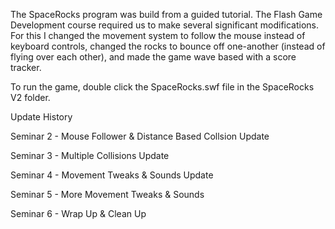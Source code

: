The SpaceRocks program was build from a guided tutorial. 
The Flash Game Development course required us to make several significant modifications.
For this I changed the movement system to follow the mouse instead of keyboard controls,
changed the rocks to bounce off one-another (instead of flying over each other),
and made the game wave based with a score tracker.

To run the game, double click the SpaceRocks.swf file in the SpaceRocks V2 folder.

Update History

Seminar 2 - Mouse Follower & Distance Based Collsion Update

Seminar 3 - Multiple Collisions Update

Seminar 4 - Movement Tweaks & Sounds Update

Seminar 5 - More Movement Tweaks & Sounds

Seminar 6 - Wrap Up & Clean Up
